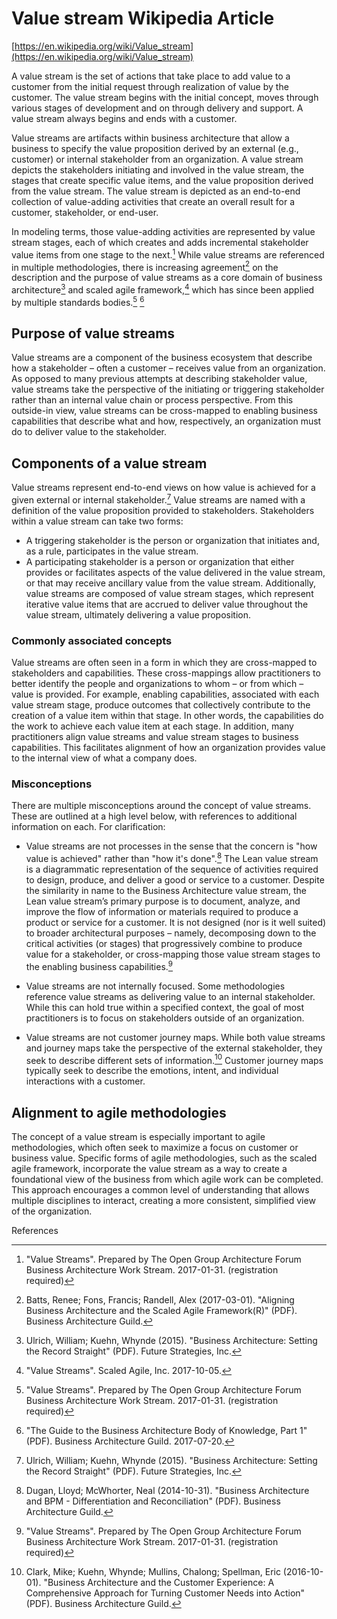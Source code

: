 # Value stream Wikipedia Article
[https://en.wikipedia.org/wiki/Value_stream](https://en.wikipedia.org/wiki/Value_stream)

A value stream is the set of actions that take place to add value to a customer from the initial request through realization of value by the customer. The value stream begins with the initial concept, moves through various stages of development and on through delivery and support. A value stream always begins and ends with a customer.

Value streams are artifacts within business architecture that allow a business to specify the value proposition derived by an external (e.g., customer) or internal stakeholder from an organization. A value stream depicts the stakeholders initiating and involved in the value stream, the stages that create specific value items, and the value proposition derived from the value stream. The value stream is depicted as an end-to-end collection of value-adding activities that create an overall result for a customer, stakeholder, or end-user.

In modeling terms, those value-adding activities are represented by value stream stages, each of which creates and adds incremental stakeholder value items from one stage to the next.[^1] While value streams are referenced in multiple methodologies, there is increasing agreement[^2] on the description and the purpose of value streams as a core domain of business architecture[^3] and scaled agile framework,[^4] which has since been applied by multiple standards bodies.[^5] [^6]

## Purpose of value streams
Value streams are a component of the business ecosystem that describe how a stakeholder – often a customer – receives value from an organization. As opposed to many previous attempts at describing stakeholder value, value streams take the perspective of the initiating or triggering stakeholder rather than an internal value chain or process perspective. From this outside-in view, value streams can be cross-mapped to enabling business capabilities that describe what and how, respectively, an organization must do to deliver value to the stakeholder.

## Components of a value stream
Value streams represent end-to-end views on how value is achieved for a given external or internal stakeholder.[^7] Value streams are named with a definition of the value proposition provided to stakeholders. Stakeholders within a value stream can take two forms:

- A triggering stakeholder is the person or organization that initiates and, as a rule, participates in the value stream.
- A participating stakeholder is a person or organization that either provides or facilitates aspects of the value delivered in the value stream, or that may receive ancillary value from the value stream.
Additionally, value streams are composed of value stream stages, which represent iterative value items that are accrued to deliver value throughout the value stream, ultimately delivering a value proposition.

### Commonly associated concepts
Value streams are often seen in a form in which they are cross-mapped to stakeholders and capabilities. These cross-mappings allow practitioners to better identify the people and organizations to whom – or from which – value is provided. For example, enabling capabilities, associated with each value stream stage, produce outcomes that collectively contribute to the creation of a value item within that stage. In other words, the capabilities do the work to achieve each value item at each stage. In addition, many practitioners align value streams and value stream stages to business capabilities. This facilitates alignment of how an organization provides value to the internal view of what a company does.

### Misconceptions
There are multiple misconceptions around the concept of value streams. These are outlined at a high level below, with references to additional information on each. For clarification:

- Value streams are not processes in the sense that the concern is "how value is achieved" rather than "how it's done".[^8]
The Lean value stream is a diagrammatic representation of the sequence of activities required to design, produce, and deliver a good or service to a customer. Despite the similarity in name to the Business Architecture value stream, the Lean value stream’s primary purpose is to document, analyze, and improve the flow of information or materials required to produce a product or service for a customer. It is not designed (nor is it well suited) to broader architectural purposes – namely, decomposing down to the critical activities (or stages) that progressively combine to produce value for a stakeholder, or cross-mapping those value stream stages to the enabling business capabilities.[^9]

- Value streams are not internally focused. Some methodologies reference value streams as delivering value to an internal stakeholder. While this can hold true within a specified context, the goal of most practitioners is to focus on stakeholders outside of an organization.
-  Value streams are not customer journey maps. While both value streams and journey maps take the perspective of the external stakeholder, they seek to describe different sets of information.[^10] Customer journey maps typically seek to describe the emotions, intent, and individual interactions with a customer.

## Alignment to agile methodologies
The concept of a value stream is especially important to agile methodologies, which often seek to maximize a focus on customer or business value. Specific forms of agile methodologies, such as the scaled agile framework, incorporate the value stream as a way to create a foundational view of the business from which agile work can be completed. This approach encourages a common level of understanding that allows multiple disciplines to interact, creating a more consistent, simplified view of the organization.

References
[^1]: "Value Streams". Prepared by The Open Group Architecture Forum Business Architecture Work Stream. 2017-01-31. (registration required)
[^2]: Batts, Renee; Fons, Francis; Randell, Alex (2017-03-01). "Aligning Business Architecture and the Scaled Agile Framework(R)" (PDF). Business Architecture Guild.
[^3]: Ulrich, William; Kuehn, Whynde (2015). "Business Architecture: Setting the Record Straight" (PDF). Future Strategies, Inc.
[^4]: "Value Streams". Scaled Agile, Inc. 2017-10-05.
[^5]: "Value Streams". Prepared by The Open Group Architecture Forum Business Architecture Work Stream. 2017-01-31. (registration required)
[^6]: "The Guide to the Business Architecture Body of Knowledge, Part 1" (PDF). Business Architecture Guild. 2017-07-20.
[^7]: Ulrich, William; Kuehn, Whynde (2015). "Business Architecture: Setting the Record Straight" (PDF). Future Strategies, Inc.
[^8]: Dugan, Lloyd; McWhorter, Neal (2014-10-31). "Business Architecture and BPM - Differentiation and Reconciliation" (PDF). Business Architecture Guild.
[^9]: "Value Streams". Prepared by The Open Group Architecture Forum Business Architecture Work Stream. 2017-01-31. (registration required)
[^10]: Clark, Mike; Kuehn, Whynde; Mullins, Chalong; Spellman, Eric (2016-10-01). "Business Architecture and the Customer Experience: A Comprehensive Approach for Turning Customer Needs into Action" (PDF). Business Architecture Guild.
